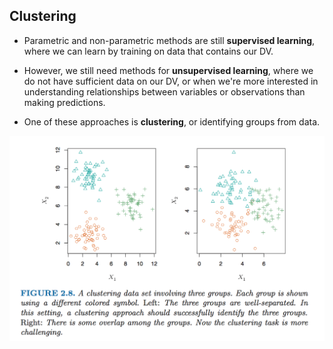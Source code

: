 ## Clustering

* Parametric and non-parametric methods are still **supervised learning**, where we can learn by training on data that contains our DV.

* However, we still need methods for **unsupervised learning**, where we do not have sufficient data on our DV, or when we're more interested in understanding relationships between variables or observations than making predictions.

* One of these approaches is **clustering**, or identifying groups from data.

![](clustering.png)


